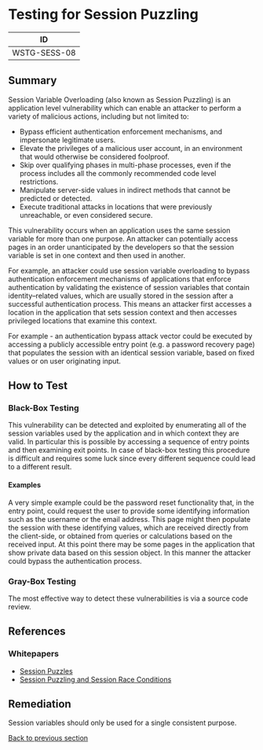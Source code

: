 # Testing for Session Puzzling

|ID          |
|------------|
|WSTG-SESS-08|

## Summary

Session Variable Overloading (also known as Session Puzzling) is an application level vulnerability which can enable an attacker to perform a variety of malicious actions, including but not limited to:

- Bypass efficient authentication enforcement mechanisms, and impersonate legitimate users.
- Elevate the privileges of a malicious user account, in an environment that would otherwise be considered foolproof.
- Skip over qualifying phases in multi-phase processes, even if the process includes all the commonly recommended code level restrictions.
- Manipulate server-side values in indirect methods that cannot be predicted or detected.
- Execute traditional attacks in locations that were previously unreachable, or even considered secure.

This vulnerability occurs when an application uses the same session variable for more than one purpose. An attacker can potentially access pages in an order unanticipated by the developers so that the session variable is set in one context and then used in another.

For example, an attacker could use session variable overloading to bypass authentication enforcement mechanisms of applications that enforce authentication by validating the existence of session variables that contain identity–related values, which are usually stored in the session after a successful authentication process. This means an attacker first accesses a location in the application that sets session context and then accesses privileged locations that examine this context.

For example - an authentication bypass attack vector could be executed by accessing a publicly accessible entry point (e.g. a password recovery page) that populates the session with an identical session variable, based on fixed values or on user originating input.

## How to Test

### Black-Box Testing

This vulnerability can be detected and exploited by enumerating all of the session variables used by the application and in which context they are valid. In particular this is possible by accessing a sequence of entry points and then examining exit points. In case of black-box testing this procedure is difficult and requires some luck since every different sequence could lead to a different result.

#### Examples

A very simple example could be the password reset functionality that, in the entry point, could request the user to provide some identifying information such as the username or the email address. This page might then populate the session with these identifying values, which are received directly from the client-side, or obtained from queries or calculations based on the received input. At this point there may be some pages in the application that show private data based on this session object. In this manner the attacker could bypass the authentication process.

### Gray-Box Testing

The most effective way to detect these vulnerabilities is via a source code review.

## References

### Whitepapers

- [Session Puzzles](https://storage.googleapis.com/google-code-archive-downloads/v2/code.google.com/puzzlemall/Session%20Puzzles%20-%20Indirect%20Application%20Attack%20Vectors%20-%20May%202011%20-%20Whitepaper.pdf)
- [Session Puzzling and Session Race Conditions](http://sectooladdict.blogspot.com/2011/09/session-puzzling-and-session-race.html)

## Remediation

Session variables should only be used for a single consistent purpose.

[Back to previous section](./)